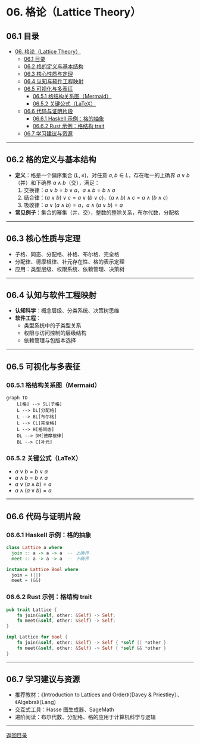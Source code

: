 # 06. 格论（Lattice Theory）

## 06.1 目录

- [06. 格论（Lattice Theory）](#06-格论lattice-theory)
  - [06.1 目录](#061-目录)
  - [06.2 格的定义与基本结构](#062-格的定义与基本结构)
  - [06.3 核心性质与定理](#063-核心性质与定理)
  - [06.4 认知与软件工程映射](#064-认知与软件工程映射)
  - [06.5 可视化与多表征](#065-可视化与多表征)
    - [06.5.1 格结构关系图（Mermaid）](#0651-格结构关系图mermaid)
    - [06.5.2 关键公式（LaTeX）](#0652-关键公式latex)
  - [06.6 代码与证明片段](#066-代码与证明片段)
    - [06.6.1 Haskell 示例：格的抽象](#0661-haskell-示例格的抽象)
    - [06.6.2 Rust 示例：格结构 trait](#0662-rust-示例格结构-trait)
  - [06.7 学习建议与资源](#067-学习建议与资源)

---

## 06.2 格的定义与基本结构

- **定义**：格是一个偏序集合 $(L, \leq)$，对任意 $a, b \in L$，存在唯一的上确界 $a \vee b$（并）和下确界 $a \wedge b$（交），满足：
  1. 交换律：$a \vee b = b \vee a$，$a \wedge b = b \wedge a$
  2. 结合律：$(a \vee b) \vee c = a \vee (b \vee c)$，$(a \wedge b) \wedge c = a \wedge (b \wedge c)$
  3. 吸收律：$a \vee (a \wedge b) = a$，$a \wedge (a \vee b) = a$
- **常见例子**：集合的幂集（并、交），整数的整除关系，布尔代数，分配格

---

## 06.3 核心性质与定理

- 子格、同态、分配格、补格、布尔格、完全格
- 分配律、德摩根律、补元存在性、格的表示定理
- 应用：类型层级、权限系统、依赖管理、决策树

---

## 06.4 认知与软件工程映射

- **认知科学**：概念层级、分类系统、决策树思维
- **软件工程**：
  - 类型系统中的子类型关系
  - 权限与访问控制的层级结构
  - 依赖管理与包版本选择

---

## 06.5 可视化与多表征

### 06.5.1 格结构关系图（Mermaid）

```mermaid
graph TD
    L[格] --> SL[子格]
    L --> DL[分配格]
    L --> BL[布尔格]
    L --> CL[完全格]
    L --> H[格同态]
    DL --> DM[德摩根律]
    BL --> C[补元]
```

### 06.5.2 关键公式（LaTeX）

- $a \vee b = b \vee a$
- $a \wedge b = b \wedge a$
- $a \vee (a \wedge b) = a$
- $a \wedge (a \vee b) = a$

---

## 06.6 代码与证明片段

### 06.6.1 Haskell 示例：格的抽象

```haskell
class Lattice a where
  join :: a -> a -> a  -- 上确界
  meet :: a -> a -> a  -- 下确界

instance Lattice Bool where
  join = (||)
  meet = (&&)
```

### 06.6.2 Rust 示例：格结构 trait

```rust
pub trait Lattice {
    fn join(&self, other: &Self) -> Self;
    fn meet(&self, other: &Self) -> Self;
}

impl Lattice for bool {
    fn join(&self, other: &Self) -> Self { *self || *other }
    fn meet(&self, other: &Self) -> Self { *self && *other }
}
```

---

## 06.7 学习建议与资源

- 推荐教材：《Introduction to Lattices and Order》（Davey & Priestley）、《Algebra》（Lang）
- 交互式工具：Hasse 图生成器、SageMath
- 进阶阅读：布尔代数、分配格、格的应用于计算机科学与逻辑

---

[返回目录](#061-目录)
